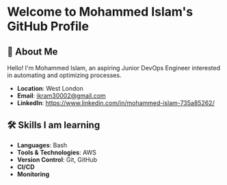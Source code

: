 # Welcome to Mohammed Islam's GitHub Profile

## 🚀 About Me

Hello! I'm Mohammed Islam, an aspiring Junior DevOps Engineer interested in automating and optimizing processes.

- **Location**: West London
- **Email**: ikram30002@gmail.com
- **LinkedIn**: https://www.linkedin.com/in/mohammed-islam-735a85262/

## 🛠️ Skills I am learning

- **Languages**: Bash
- **Tools & Technologies**: AWS
- **Version Control**: Git, GitHub
- **CI/CD**
- **Monitoring**
